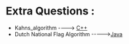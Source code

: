 # Extra Questions :

* Kahns_algorithm ----> [C++](/Code/C++/Kahns_algorithm.cpp)
* Dutch National Flag Algorithm ----->[Java](/Code/Java/Segregate01and2.java)
